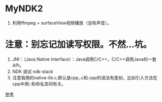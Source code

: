 # MyNDK2
 1. 利用ffmpeg + surfaceView视频播放（没有声音）。
# 注意：别忘记加读写权限。不然...坑。
 1. JNI：（Java Native Interface）：Java调用C/C++，C/C++调用Java的一套API。
 2. NDK 调试 ndk-stack
 3. 注意我用的native-lib.c,默认是cpp,.c和.cpp的语法有差别，比如引入方法在cpp中用::和命名空间有关。
 
[参考](http://www.jianshu.com/p/10406b11552f)